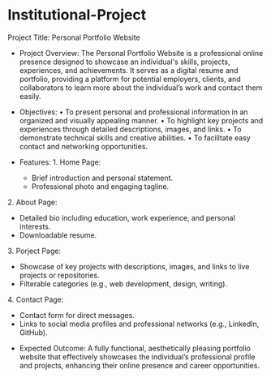 # Institutional-Project

Project Title: Personal Portfolio Website

* Project Overview:
The Personal Portfolio Website is a professional online presence designed to showcase an individual's skills, projects, experiences, and achievements. It serves as a digital resume and portfolio, providing a platform for potential employers, clients, and collaborators to learn more about the individual’s work and contact them easily.

* Objectives:
•⁠  ⁠To present personal and professional information in an organized and visually appealing manner.
•⁠  ⁠To highlight key projects and experiences through detailed descriptions, images, and links.
•⁠  ⁠To demonstrate technical skills and creative abilities.
•⁠  ⁠To facilitate easy contact and networking opportunities.

* Features:
1.⁠ ⁠Home Page:
   - Brief introduction and personal statement.
   - Professional photo and engaging tagline.

2.⁠ ⁠About Page:
   - Detailed bio including education, work experience, and personal interests.
   - Downloadable resume.

3.⁠ ⁠Porject Page:
   - Showcase of key projects with descriptions, images, and links to live projects or repositories.
   - Filterable categories (e.g., web development, design, writing).

4.⁠ ⁠Contact Page:
   - Contact form for direct messages.
   - Links to social media profiles and professional networks (e.g., LinkedIn, GitHub).

* Expected Outcome:
A fully functional, aesthetically pleasing portfolio website that effectively showcases the individual’s professional profile and projects, enhancing their online presence and career opportunities.





